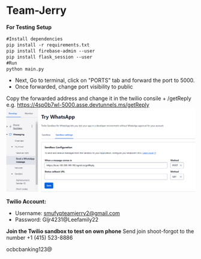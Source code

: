 # Team-Jerry
**For Testing**
**Setup**
```
#Install dependencies
pip install -r requirements.txt
pip install firebase-admin --user
pip install flask_session --user
#Run
python main.py

```
- Next, Go to terminal, click on "PORTS" tab and forward the port to 5000.
- Once forwarded, change port visibility to public

Copy the forwarded address and change it in the twilio consile + /getReply
e.g. https://4sp0b7wl-5000.asse.devtunnels.ms/getReply
![Alt text](images/TwilioConsole-1.png)

**Twilio Account:**
- Username: smufypteamjerry2@gmail.com
- Password: Gljr4231@Leefamily22

**Join the Twilio sandbox to test on own phone**
Send join shoot-forgot to the number +1 (415) 523-8886


ocbcbanking123@